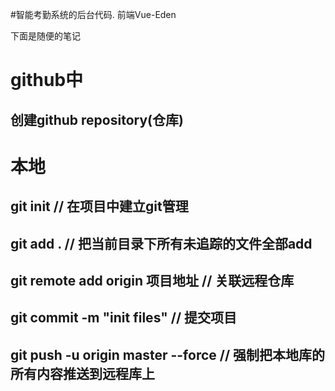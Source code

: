 #智能考勤系统的后台代码.
前端Vue-Eden



下面是随便的笔记
# github中
## 创建github repository(仓库)

# 本地
## git init // 在项目中建立git管理
## git add . // 把当前目录下所有未追踪的文件全部add
## git remote add origin 项目地址 // 关联远程仓库
## git commit -m "init files" // 提交项目
## git push -u origin master --force // 强制把本地库的所有内容推送到远程库上
